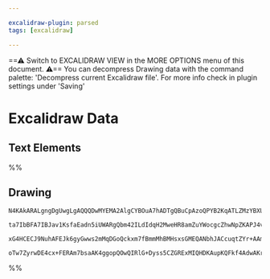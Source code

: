 ```yaml
---

excalidraw-plugin: parsed
tags: [excalidraw]

---
```

==⚠  Switch to EXCALIDRAW VIEW in the MORE OPTIONS menu of this document. ⚠== You can decompress Drawing data with the command palette: 'Decompress current Excalidraw file'. For more info check in plugin settings under 'Saving'


# Excalidraw Data

## Text Elements
%%
## Drawing
```compressed-json
N4KAkARALgngDgUwgLgAQQQDwMYEMA2AlgCYBOuA7hADTgQBuCpAzoQPYB2KqATLZMzYBXUtiRoIACyhQ4zZAHoFAc0JRJQgEYA6bGwC2CgF7N6hbEcK4OCtptbErHALRY8RMpWdx8Q1TdIEfARcZgRmBShcZQUebQB2bQBWGjoghH0EDihmbgBtAF1+CFw4OABlKKhxVFAwSHUMmohiXFIAa1T6hkIECgAhXGx25VJhDmIAYTZ8NlJuCABiADNV

ta7IbBFA7IBJav1KsfaEadn5iUWARgQbm42ILdIdqH2MweHR8amZuYWocgcZhwNpZKAPJ4vN76ABihHw+EqMGCC0EHgh2zB0KObBOAHUSOpuHxwJtMXsDjiTkiURI0SQMc8sQcAErCZSSDjhXJoK78MlMikZADyIOwahg3CuAAZpfzHuTXgcYZwoDDcPp4ZK0El5ZDmRkVdlyoQjDUeHLSQrBUqMgAVLBQACCRGUXAkwWW4L1iuxUVIzuebAokhC

xG4HCECJ9NuhAFEJk6gyGwws2mMqDGoQckxm7fBmmMhBMHsxsGMEQANbhJACcuqtZYr+AAmtwAMwANgAHNpa52eAAWWvt7v9wfdweD+VGNgGbh1br0AhCGpXUkAXyzBv0bOLxC5zB56CLJfloxIJrNxMt3QvxEqCDgNfPpBIAFk2MQEAncJpguGaDLAQYSviQZx/Ggi6QP0MyASeyiaLgAAUPBXPE1C8OhmFoRhqDSskACUGyQCyCDKFGbQLKQiE

oTw7ZyrwDE4cx+FERAm7bsaAK4ggopQOwQIRlG+Dyss5CZGRExMIQHDKAupKQFkf4AdwAKrvymxEM+aDqQgmkQBwGo1HpBnCFARBcmppCrpxVp2AAVgg2A5OURlwJ+36/v+CDwcB+CgVaQwCYwdpzvgCn1A0BaoukLmCSRCrMFABj5ogwnRopECzMMvncP5gVRdloTOvFoXhRl+CbuAW50Ms8LhAuG4gBuQA
```
%%